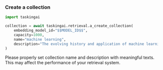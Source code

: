 ### Create a collection

```python
import taskingai

collection = await taskingai.retrieval.a_create_collection(
    embedding_model_id="$$MODEL_ID$$",
    capacity=1000,
    name="machine learning",
    description="The evolving history and application of machine learning"
)
```

Please properly set collection name and description with meaningful texts. This may affect the performance of your retrieval system.
